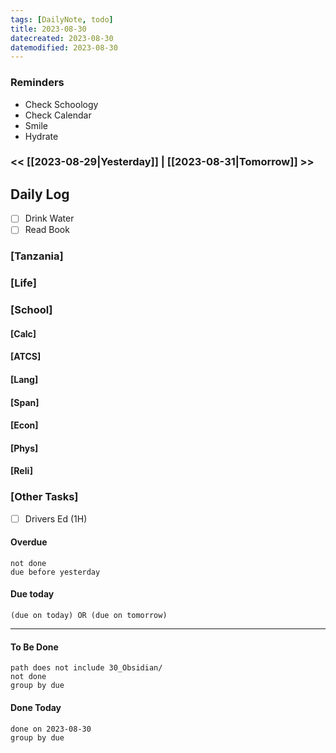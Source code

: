 ```yaml
---
tags: [DailyNote, todo]
title: 2023-08-30
datecreated: 2023-08-30
datemodified: 2023-08-30
---
```


### Reminders
- Check Schoology
- Check Calendar
- Smile
- Hydrate

### << [[2023-08-29|Yesterday]] | [[2023-08-31|Tomorrow]] >>

## Daily Log

- [ ] Drink Water
- [ ] Read Book

### [Tanzania]

### [Life]

### [School]

#### [Calc]

#### [ATCS]

#### [Lang]

#### [Span]

#### [Econ]

#### [Phys]

#### [Reli]


### [Other Tasks]

- [ ] Drivers Ed (1H)

#### Overdue
```tasks
not done
due before yesterday
```
#### Due today

```tasks
(due on today) OR (due on tomorrow) 

```
---
#### To Be Done

```tasks
path does not include 30_Obsidian/
not done
group by due
```

#### Done Today

```tasks
done on 2023-08-30
group by due
```